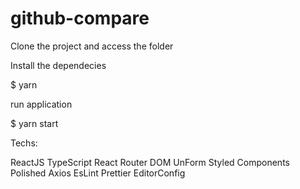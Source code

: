# github-compare

Clone the project and access the folder

Install the dependecies

$ yarn

run application

$ yarn start

Techs:

ReactJS
TypeScript
React Router DOM
UnForm
Styled Components
Polished
Axios
EsLint
Prettier
EditorConfig
